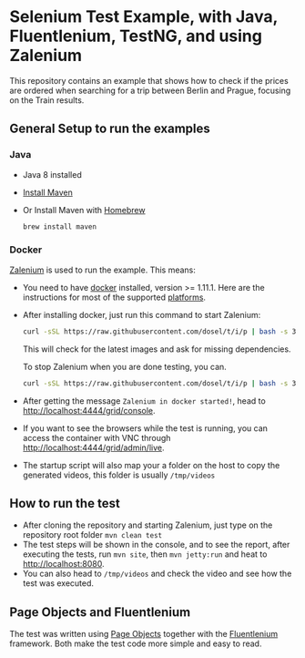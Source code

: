 # Selenium Test Example, with Java, Fluentlenium, TestNG, and using Zalenium

This repository contains an example that shows how to check if the prices are ordered when searching for a trip 
between Berlin and Prague, focusing on the Train results. 

## General Setup to run the examples

### Java
* Java 8 installed
* [Install Maven](https://maven.apache.org/install.html)
* Or Install Maven with [Homebrew](http://brew.sh/)

    ```sh
    brew install maven
    ```

### Docker
[Zalenium](https://github.com/zalando/zalenium) is used to run the example.
This means:
* You need to have [docker](https://www.docker.com/) installed, version >= 1.11.1. Here are the instructions for 
most of the supported [platforms](https://www.docker.com/products/docker).
* After installing docker, just run this command to start Zalenium:

  ```sh
  curl -sSL https://raw.githubusercontent.com/dosel/t/i/p | bash -s 3 start
  ```
  
  This will check for the latest images and ask for missing dependencies.
  
  To stop Zalenium when you are done testing, you can.

  ```sh
  curl -sSL https://raw.githubusercontent.com/dosel/t/i/p | bash -s 3 stop
  ```

* After getting the message `Zalenium in docker started!`, head to [http://localhost:4444/grid/console](http://localhost:4444/grid/console).

* If you want to see the browsers while the test is running, you can access the container with VNC through 
[http://localhost:4444/grid/admin/live](http://localhost:4444/grid/admin/live).

* The startup script will also map your a folder on the host to copy the generated videos, this folder is usually 
`/tmp/videos`
 
 
## How to run the test
* After cloning the repository and starting Zalenium, just type on the repository root folder `mvn clean test`
* The test steps will be shown in the console, and to see the report, after executing the tests, run `mvn site`, then 
`mvn jetty:run` and heat to [http://localhost:8080](http://localhost:8080).
* You can also head to `/tmp/videos` and check the video and see how the test was executed.


## Page Objects and Fluentlenium

The test was written using [Page Objects](http://martinfowler.com/bliki/PageObject.html) together with the 
[Fluentlenium](http://fluentlenium.org) framework. Both make the test code more simple and easy to read. 



